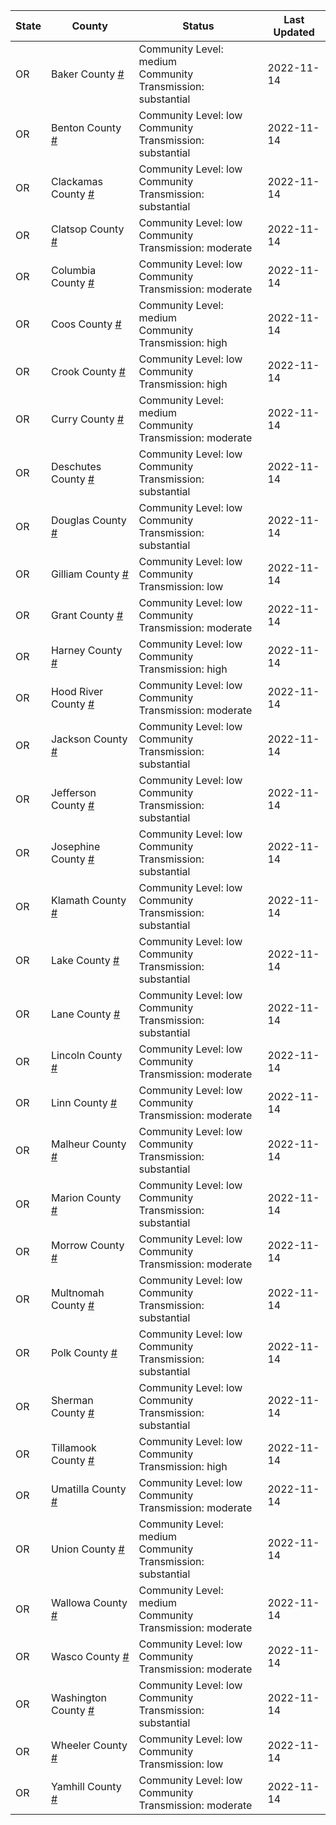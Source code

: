 State | County | Status | Last Updated
--- | --- | --- | --- 
OR | Baker County <a href="#baker_county">#</a> | <a name="baker_county"></a>Community Level: medium<br/>Community Transmission: substantial | 2022-11-14
OR | Benton County <a href="#benton_county">#</a> | <a name="benton_county"></a>Community Level: low<br/>Community Transmission: substantial | 2022-11-14
OR | Clackamas County <a href="#clackamas_county">#</a> | <a name="clackamas_county"></a>Community Level: low<br/>Community Transmission: substantial | 2022-11-14
OR | Clatsop County <a href="#clatsop_county">#</a> | <a name="clatsop_county"></a>Community Level: low<br/>Community Transmission: moderate | 2022-11-14
OR | Columbia County <a href="#columbia_county">#</a> | <a name="columbia_county"></a>Community Level: low<br/>Community Transmission: moderate | 2022-11-14
OR | Coos County <a href="#coos_county">#</a> | <a name="coos_county"></a>Community Level: medium<br/>Community Transmission: high | 2022-11-14
OR | Crook County <a href="#crook_county">#</a> | <a name="crook_county"></a>Community Level: low<br/>Community Transmission: high | 2022-11-14
OR | Curry County <a href="#curry_county">#</a> | <a name="curry_county"></a>Community Level: medium<br/>Community Transmission: moderate | 2022-11-14
OR | Deschutes County <a href="#deschutes_county">#</a> | <a name="deschutes_county"></a>Community Level: low<br/>Community Transmission: substantial | 2022-11-14
OR | Douglas County <a href="#douglas_county">#</a> | <a name="douglas_county"></a>Community Level: low<br/>Community Transmission: substantial | 2022-11-14
OR | Gilliam County <a href="#gilliam_county">#</a> | <a name="gilliam_county"></a>Community Level: low<br/>Community Transmission: low | 2022-11-14
OR | Grant County <a href="#grant_county">#</a> | <a name="grant_county"></a>Community Level: low<br/>Community Transmission: moderate | 2022-11-14
OR | Harney County <a href="#harney_county">#</a> | <a name="harney_county"></a>Community Level: low<br/>Community Transmission: high | 2022-11-14
OR | Hood River County <a href="#hood_river_county">#</a> | <a name="hood_river_county"></a>Community Level: low<br/>Community Transmission: moderate | 2022-11-14
OR | Jackson County <a href="#jackson_county">#</a> | <a name="jackson_county"></a>Community Level: low<br/>Community Transmission: substantial | 2022-11-14
OR | Jefferson County <a href="#jefferson_county">#</a> | <a name="jefferson_county"></a>Community Level: low<br/>Community Transmission: substantial | 2022-11-14
OR | Josephine County <a href="#josephine_county">#</a> | <a name="josephine_county"></a>Community Level: low<br/>Community Transmission: substantial | 2022-11-14
OR | Klamath County <a href="#klamath_county">#</a> | <a name="klamath_county"></a>Community Level: low<br/>Community Transmission: substantial | 2022-11-14
OR | Lake County <a href="#lake_county">#</a> | <a name="lake_county"></a>Community Level: low<br/>Community Transmission: substantial | 2022-11-14
OR | Lane County <a href="#lane_county">#</a> | <a name="lane_county"></a>Community Level: low<br/>Community Transmission: substantial | 2022-11-14
OR | Lincoln County <a href="#lincoln_county">#</a> | <a name="lincoln_county"></a>Community Level: low<br/>Community Transmission: moderate | 2022-11-14
OR | Linn County <a href="#linn_county">#</a> | <a name="linn_county"></a>Community Level: low<br/>Community Transmission: moderate | 2022-11-14
OR | Malheur County <a href="#malheur_county">#</a> | <a name="malheur_county"></a>Community Level: low<br/>Community Transmission: substantial | 2022-11-14
OR | Marion County <a href="#marion_county">#</a> | <a name="marion_county"></a>Community Level: low<br/>Community Transmission: substantial | 2022-11-14
OR | Morrow County <a href="#morrow_county">#</a> | <a name="morrow_county"></a>Community Level: low<br/>Community Transmission: moderate | 2022-11-14
OR | Multnomah County <a href="#multnomah_county">#</a> | <a name="multnomah_county"></a>Community Level: low<br/>Community Transmission: substantial | 2022-11-14
OR | Polk County <a href="#polk_county">#</a> | <a name="polk_county"></a>Community Level: low<br/>Community Transmission: substantial | 2022-11-14
OR | Sherman County <a href="#sherman_county">#</a> | <a name="sherman_county"></a>Community Level: low<br/>Community Transmission: substantial | 2022-11-14
OR | Tillamook County <a href="#tillamook_county">#</a> | <a name="tillamook_county"></a>Community Level: low<br/>Community Transmission: high | 2022-11-14
OR | Umatilla County <a href="#umatilla_county">#</a> | <a name="umatilla_county"></a>Community Level: low<br/>Community Transmission: moderate | 2022-11-14
OR | Union County <a href="#union_county">#</a> | <a name="union_county"></a>Community Level: medium<br/>Community Transmission: substantial | 2022-11-14
OR | Wallowa County <a href="#wallowa_county">#</a> | <a name="wallowa_county"></a>Community Level: medium<br/>Community Transmission: moderate | 2022-11-14
OR | Wasco County <a href="#wasco_county">#</a> | <a name="wasco_county"></a>Community Level: low<br/>Community Transmission: moderate | 2022-11-14
OR | Washington County <a href="#washington_county">#</a> | <a name="washington_county"></a>Community Level: low<br/>Community Transmission: substantial | 2022-11-14
OR | Wheeler County <a href="#wheeler_county">#</a> | <a name="wheeler_county"></a>Community Level: low<br/>Community Transmission: low | 2022-11-14
OR | Yamhill County <a href="#yamhill_county">#</a> | <a name="yamhill_county"></a>Community Level: low<br/>Community Transmission: moderate | 2022-11-14
